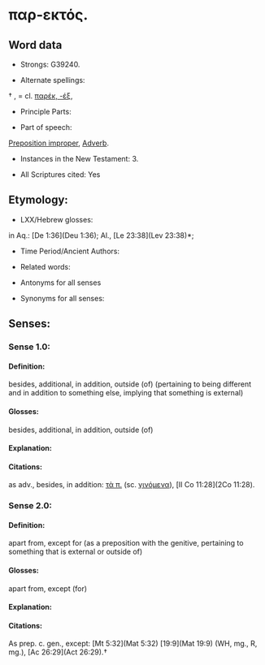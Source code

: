 # παρ-εκτός.

<!-- Status: S2=NeedsReview -->
<!-- Lexica used for edits: BDAG, LN, FFM, A-S -->

## Word data

* Strongs: G39240.

* Alternate spellings:

† , = cl. [παρέκ, -έξ](),

* Principle Parts: 


* Part of speech: 

[Preposition improper](http://ugg.readthedocs.io/en/latest/preposition_improper.html),
[Adverb](http://ugg.readthedocs.io/en/latest/adverb.html).

* Instances in the New Testament: 3.

* All Scriptures cited: Yes

## Etymology: 


* LXX/Hebrew glosses: 

in Aq.: [De 1:36](Deu 1:36); Al., [Le 23:38](Lev 23:38)*;

* Time Period/Ancient Authors: 


* Related words: 

* Antonyms for all senses

* Synonyms for all senses: 


## Senses: 


### Sense  1.0: 

#### Definition: 

besides, additional, in addition, outside (of) (pertaining to being different and in addition to something else, implying that something is external)

#### Glosses: 

besides, additional, in addition, outside (of)

#### Explanation: 


#### Citations: 

as adv., besides, in addition: [τὰ π.]() (sc. [γινόμενα]()), [II Co 11:28](2Co 11:28).

### Sense  2.0: 

#### Definition: 

apart from, except for (as a preposition with the genitive, pertaining to something that is external or outside of)

#### Glosses: 

apart from, except (for)
 
#### Explanation: 


#### Citations: 

As prep. c. gen., except: [Mt 5:32](Mat 5:32) [19:9](Mat 19:9) (WH, mg., R, mg.), [Ac 26:29](Act 26:29).†